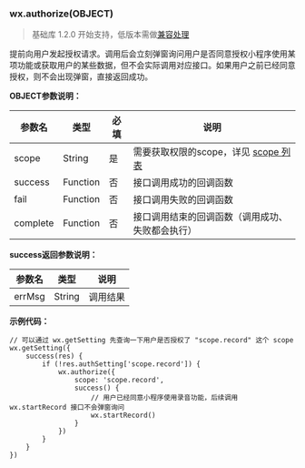<!-- https://mp.weixin.qq.com/debug/wxadoc/dev/api/authorize.html -->

### wx.authorize(OBJECT)

> 基础库 1.2.0 开始支持，低版本需做[兼容处理](https://mp.weixin.qq.com/debug/wxadoc/dev/framework/compatibility.html)

提前向用户发起授权请求。调用后会立刻弹窗询问用户是否同意授权小程序使用某项功能或获取用户的某些数据，但不会实际调用对应接口。如果用户之前已经同意授权，则不会出现弹窗，直接返回成功。

**OBJECT参数说明：**

  参数名     |  类型       |  必填 |  说明                                                                                                      
-------------|-------------|-------|------------------------------------------------------------------------------------------------------------
  scope      |  String     |  是   |需要获取权限的scope，详见 [scope 列表](https://mp.weixin.qq.com/debug/wxadoc/dev/api/authorize-index.html#scope-列表)
  success    |  Function   |  否   |  接口调用成功的回调函数                                                                                    
  fail       |  Function   |  否   |  接口调用失败的回调函数                                                                                    
  complete   |  Function   |  否   |  接口调用结束的回调函数（调用成功、失败都会执行）                                                          

**success返回参数说明：**

  参数名   |  类型     |  说明   
-----------|-----------|---------
  errMsg   |  String   | 调用结果

**示例代码：**

    // 可以通过 wx.getSetting 先查询一下用户是否授权了 "scope.record" 这个 scope
    wx.getSetting({
        success(res) {
            if (!res.authSetting['scope.record']) {
                wx.authorize({
                    scope: 'scope.record',
                    success() {
                        // 用户已经同意小程序使用录音功能，后续调用 wx.startRecord 接口不会弹窗询问
                        wx.startRecord()
                    }
                })
            }
        }
    })
